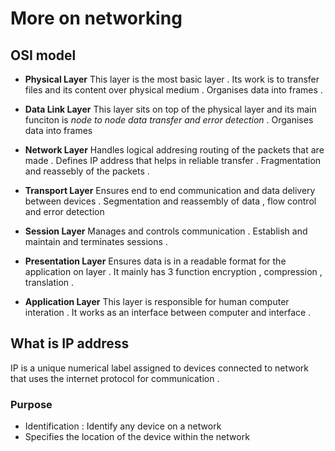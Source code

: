 # More on networking 

## OSI model 
- __Physical Layer__ This layer is the most basic layer . Its work is to transfer files and its content over physical medium . Organises data into frames . 

- __Data Link Layer__ This layer sits on top of the physical layer and its main funciton is *node to node data transfer and error detection* .  Organises data into frames 

- __Network Layer__ Handles logical addresing routing of the packets that are made . Defines IP address that helps in reliable transfer . Fragmentation and reassebly of the packets .

- __Transport Layer__  Ensures end to end communication and data delivery between devices . Segmentation and reassembly of data , flow control and error detection 

- __Session Layer__ Manages and controls communication . Establish and maintain and terminates sessions .

- __Presentation Layer__ Ensures data is in a readable format for the application on layer . It mainly has 3 function encryption , compression , translation .

- __Application Layer__ This layer is responsible for human computer interation . It works as an interface between computer and interface .


## What is IP address 
 IP is a unique numerical label assigned to devices connected to network that uses the internet protocol for communication . 

 ### Purpose 
 - Identification : Identify any device on a network 
 - Specifies the location of the device within the network 
